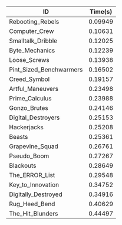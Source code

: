 |ID|Time(s)|
|-|-|
|Rebooting_Rebels|0.09949|
|Computer_Crew|0.10631|
|Smalltalk_Dribble|0.12025|
|Byte_Mechanics|0.12239|
|Loose_Screws|0.13938|
|Pint_Sized_Benchwarmers|0.16502|
|Creed_Symbol|0.19157|
|Artful_Maneuvers|0.23498|
|Prime_Calculus|0.23988|
|Gonzo_Brutes|0.24146|
|Digital_Destroyers|0.25153|
|Hackerjacks|0.25208|
|Beasts|0.25361|
|Grapevine_Squad|0.26761|
|Pseudo_Boom|0.27267|
|Blackouts|0.28649|
|The_ERROR_List|0.29548|
|Key_to_Innovation|0.34752|
|Digitally_Destroyed|0.34916|
|Rug_Heed_Bend|0.40629|
|The_Hit_Blunders|0.44497|
